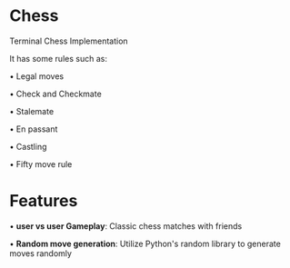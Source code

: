 # Chess

Terminal Chess Implementation

It has some rules such as:

 • Legal moves
 
 • Check and Checkmate
 
 • Stalemate
 
 • En passant
 
 • Castling
 
 • Fifty move rule

# Features

 • **user vs user Gameplay**: Classic chess matches with friends
 
 • **Random move generation**: Utilize Python's random library to generate moves randomly

